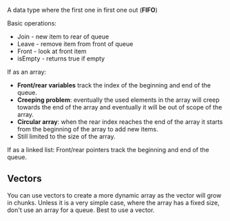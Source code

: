 A data type where the first one in first one out (**FIFO**)

Basic operations:
- Join - new item to rear of queue
- Leave - remove item from front of queue
- Front - look at front item
- isEmpty - returns true if empty

If as an array: 
- **Front/rear variables** track the index of the beginning and end of the queue.
- **Creeping problem**: eventually the used elements in the array will creep towards the end of the array and eventually it will be out of scope of the array.
- **Circular array**: when the rear index reaches the end of the array it starts from the beginning of the array to add new items.
- Still limited to the size of the array.

If as a linked list: Front/rear pointers track the beginning and end of the queue.

## Vectors
You can use vectors to create a more dynamic array as the vector will grow in chunks. Unless it is a very simple case, where the array has a fixed size, don't use an array for a queue. Best to use a vector.



